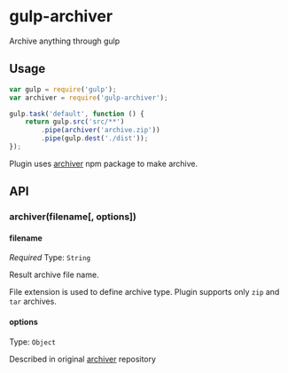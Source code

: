 # gulp-archiver
Archive anything through gulp

## Usage

```js
var gulp = require('gulp');
var archiver = require('gulp-archiver');

gulp.task('default', function () {
	return gulp.src('src/**')
		.pipe(archiver('archive.zip'))
		.pipe(gulp.dest('./dist'));
});
```

Plugin uses [archiver](https://www.npmjs.org/package/archiver) npm package to make archive. 

## API

### archiver(filename[, options])

#### filename

*Required*
Type: `String`

Result archive file name.

File extension is used to define archive type. Plugin supports only `zip` and `tar` archives.

#### options

Type: `Object`

Described in original [archiver](https://github.com/archiverjs/node-archiver#zip) repository
